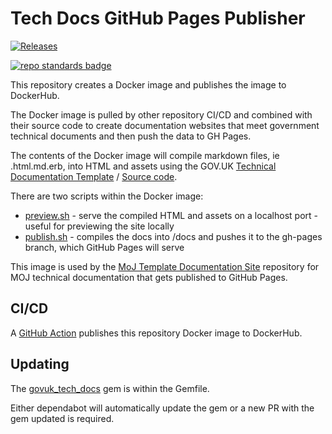 # Tech Docs GitHub Pages Publisher

[![Releases](https://img.shields.io/github/release/ministryofjustice/tech-docs-github-pages-publisher/all.svg?style=flat-square)](https://github.com/ministryofjustice/tech-docs-github-pages-publisher/releases)

[![repo standards badge](https://img.shields.io/badge/dynamic/json?color=blue&style=for-the-badge&logo=github&label=MoJ%20Compliant&query=%24.data%5B%3F%28%40.name%20%3D%3D%20%22tech-docs-github-pages-publisher%22%29%5D.status&url=https%3A%2F%2Foperations-engineering-reports.cloud-platform.service.justice.gov.uk%2Fgithub_repositories)](https://operations-engineering-reports.cloud-platform.service.justice.gov.uk/github_repositories#tech-docs-github-pages-publisher "Link to report")

This repository creates a Docker image and publishes the image to DockerHub. 

The Docker image is pulled by other repository CI/CD and combined with their source code to create documentation websites that meet government technical documents and then push the data to GH Pages.

The contents of the Docker image will compile markdown files, ie .html.md.erb, into HTML and assets using the GOV.UK [Technical Documentation Template](https://tdt-documentation.london.cloudapps.digital/) / [Source code](https://github.com/alphagov/tech-docs-template).

There are two scripts within the Docker image:

* [preview.sh](publishing-scripts/preview.sh) - serve the compiled HTML and assets on a localhost port - useful for previewing the site locally
* [publish.sh](publishing-scripts/publish.sh) - compiles the docs into /docs and pushes it to the gh-pages branch, which GitHub Pages will serve

This image is used by the [MoJ Template Documentation Site](https://github.com/ministryofjustice/template-documentation-site) repository for MOJ technical documentation that gets published to GitHub Pages.

## CI/CD

A [GitHub Action](.github/workflows/docker-hub.yml) publishes this repository Docker image to DockerHub.

## Updating

The [govuk_tech_docs](https://rubygems.org/gems/govuk_tech_docs) gem is within the Gemfile.

Either dependabot will automatically update the gem or a new PR with the gem updated is required.
